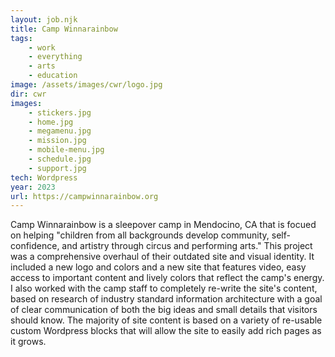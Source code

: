 ```yaml
---
layout: job.njk
title: Camp Winnarainbow
tags: 
    - work
    - everything
    - arts
    - education
image: /assets/images/cwr/logo.jpg
dir: cwr
images:
    - stickers.jpg
    - home.jpg
    - megamenu.jpg
    - mission.jpg
    - mobile-menu.jpg
    - schedule.jpg
    - support.jpg
tech: Wordpress
year: 2023
url: https://campwinnarainbow.org
---
```


Camp Winnarainbow is a sleepover camp in Mendocino, CA that is focued on helping "children from all backgrounds develop community, self-confidence, and artistry through circus and performing arts." This project was a comprehensive overhaul of their outdated site and visual identity. It included a new logo and colors and a new site that features video, easy access to important content and lively colors that reflect the camp's energy. I also worked with the camp staff to completely re-write the site's content, based on research of industry standard information architecture with a goal of clear communication of both the big ideas and small details that visitors should know. The majority of site content is based on a variety of re-usable custom Wordpress blocks that will allow the site to easily add rich pages as it grows.